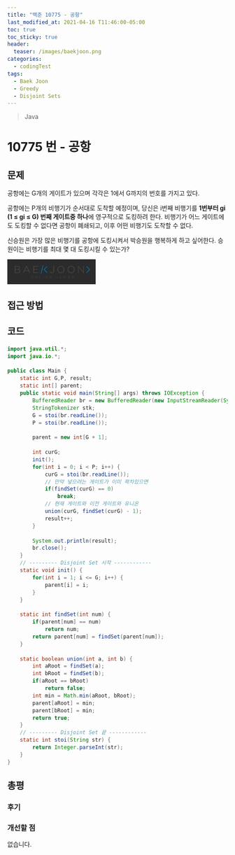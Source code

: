 ```yaml
---
title: "백준 10775 - 공항"
last_modified_at: 2021-04-16 T11:46:00-05:00
toc: true
toc_sticky: true
header:
  teaser: /images/baekjoon.png
categories: 
  - codingTest
tags:
  - Baek Joon
  - Greedy
  - Disjoint Sets
---
```

> Java

10775 번 - 공항
=============
 
## 문제
공항에는 G개의 게이트가 있으며 각각은 1에서 G까지의 번호를 가지고 있다.  

공항에는 P개의 비행기가 순서대로 도착할 예정이며, 당신은 i번째 비행기를 **1번부터 gi (1 ≤ gi ≤ G) 번째 게이트중 하나**에 영구적으로 도킹하려 한다. 비행기가 어느 게이트에도 도킹할 수 없다면 공항이 폐쇄되고, 이후 어떤 비행기도 도착할 수 없다.  

신승원은 가장 많은 비행기를 공항에 도킹시켜서 박승원을 행복하게 하고 싶어한다. 승원이는 비행기를 최대 몇 대 도킹시킬 수 있는가?  

[<img src="/images/baekjoon.png" width="40%" height="40%">](https://www.acmicpc.net/problem/10775)    

## 접근 방법


## 코드
```java
import java.util.*;
import java.io.*;

public class Main {
	static int G,P, result;
	static int[] parent;
	public static void main(String[] args) throws IOException {
		BufferedReader br = new BufferedReader(new InputStreamReader(System.in));
    	StringTokenizer stk;
    	G = stoi(br.readLine());
    	P = stoi(br.readLine());
    	
    	parent = new int[G + 1];
    	
    	int curG;
    	init();
    	for(int i = 0; i < P; i++) {
    		curG = stoi(br.readLine());
			// 만약 넣으려는 게이트가 이미 꽉차있으면
    		if(findSet(curG) == 0)
    			break;
			// 현재 게이트와 이전 게이트와 유니온
    		union(curG, findSet(curG) - 1);
    		result++;
    	}
    	
    	System.out.println(result);
    	br.close();
	}
	// --------- Disjoint Set 시작 ------------
	static void init() {
		for(int i = 1; i <= G; i++) {
			parent[i] = i;
		}
	}
	
	static int findSet(int num) {
		if(parent[num] == num)
			return num;
		return parent[num] = findSet(parent[num]);
	}
	
	static boolean union(int a, int b) {
		int aRoot = findSet(a);
		int bRoot = findSet(b);
		if(aRoot == bRoot)
			return false;
		int min = Math.min(aRoot, bRoot);
		parent[aRoot] = min;
		parent[bRoot] = min;
		return true;
	}
	// --------- Disjoint Set 끝 ------------
	static int stoi(String str) {
    	return Integer.parseInt(str);
    }
}
```

## 총평
### 후기

### 개선할 점
없습니다.

<!-- ★
<img src="/images/codingTest/bj/문제번호.PNG" width="40%" height="40%">  

-->